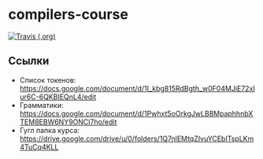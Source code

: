# compilers-course

[![Travis (.org)](https://img.shields.io/travis/eshlykov/compilers-course.svg)](https://api.travis-ci.org/eshlykov/compilers-course.svg)

## Ссылки

* Список токенов: https://docs.google.com/document/d/1I_kbg815RdBgth_w0F04MJiE72xIur6C-6QKBIEQnL4/edit
* Грамматики: https://docs.google.com/document/d/1Pwhxt5oOrkgJwLB8MpaphhnbXTEM8EBW6NY9ONCl7ho/edit
* Гугл папка курса: https://drive.google.com/drive/u/0/folders/1Q7nlEMtqZIvuYCEbITspLKm4TuCq4KLL
